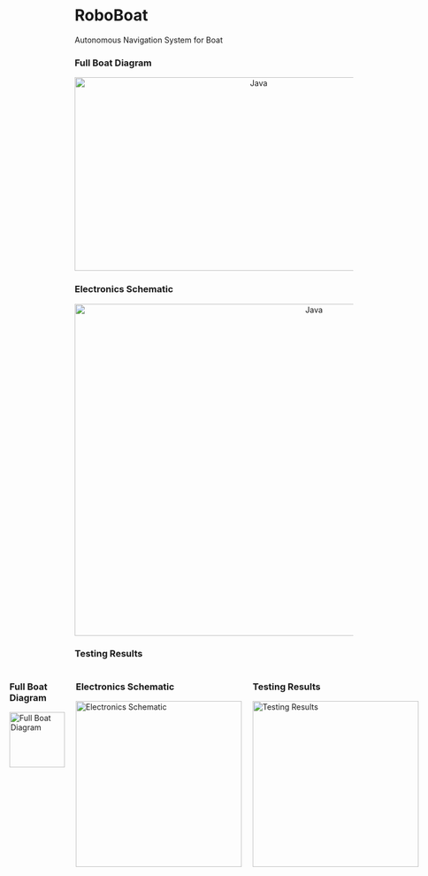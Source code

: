 # RoboBoat
Autonomous Navigation System for Boat

### Full Boat Diagram
<p align="center">
   <img align="middle" alt="Java" width="650px" height="350px"src="https://github.com/user-attachments/assets/742fffdf-3da5-4602-a967-c3886a6e2ee0">
</p>

### Electronics Schematic
<p align="center">
   <img align="middle" alt="Java" width="850px" height="600" height="350px"src="https://github.com/user-attachments/assets/21d40257-a20d-49e6-9029-5e83bc6b3402">
</p>

### Testing Results

<div style="display: flex; justify-content: center; gap: 20px;">
  <div>
    <h3>Full Boat Diagram</h3>
    <img src="https://github.com/user-attachments/assets/742fffdf-3da5-4602-a967-c3886a6e2ee0" alt="Full Boat Diagram" width="100px">
  </div>

  <div>
    <h3>Electronics Schematic</h3>
    <img src="https://github.com/user-attachments/assets/21d40257-a20d-49e6-9029-5e83bc6b3402" alt="Electronics Schematic" width="300px">
  </div>

  <div>
    <h3>Testing Results</h3>
    <img src="https://github.com/user-attachments/assets/d264fd0d-fa86-4fe0-8c73-ba9cdf76e940" alt="Testing Results" width="300px">
  </div>
</div>
